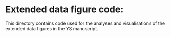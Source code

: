 # Extended data figure code:

This directory contains code used for the analyses and visualisations of the extended data figures in the YS manuscript. 
